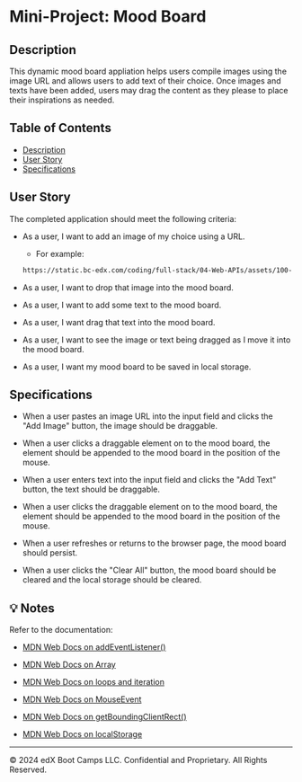 # Mini-Project: Mood Board

## Description
This dynamic mood board appliation helps users compile images using the image URL and allows users to add text of their choice. Once images and texts have been added, users may drag the content as they please to place their inspirations as needed. 

## Table of Contents
  * [Description](#description)
  * [User Story](#user-story)
  * [Specifications](#specifications)


## User Story

The completed application should meet the following criteria:

* As a user, I want to add an image of my choice using a URL.

  * For example:

  ```md
  https://static.bc-edx.com/coding/full-stack/04-Web-APIs/assets/100-m4-mini.png
  ```

* As a user, I want to drop that image into the mood board.

* As a user, I want to add some text to the mood board.

* As a user, I want drag that text into the mood board.

* As a user, I want to see the image or text being dragged as I move it into the mood board.

* As a user, I want my mood board to be saved in local storage.

## Specifications

* When a user pastes an image URL into the input field and clicks the "Add Image" button, the image should be draggable.

* When a user clicks a draggable element on to the mood board, the element should be appended to the mood board in the position of the mouse.

* When a user enters text into the input field and clicks the "Add Text" button, the text should be draggable.

* When a user clicks the draggable element on to the mood board, the element should be appended to the mood board in the position of the mouse.

* When a user refreshes or returns to the browser page, the mood board should persist.

* When a user clicks the "Clear All" button, the mood board should be cleared and the local storage should be cleared.

## 💡 Notes

Refer to the documentation:

* [MDN Web Docs on addEventListener()](https://developer.mozilla.org/en-US/docs/Web/API/EventTarget/addEventListener)

* [MDN Web Docs on Array](https://developer.mozilla.org/en-US/docs/Web/JavaScript/Reference/Global_Objects/Array)

* [MDN Web Docs on loops and iteration](https://developer.mozilla.org/en-US/docs/Web/JavaScript/Guide/Loops_and_iteration)

* [MDN Web Docs on MouseEvent](https://developer.mozilla.org/en-US/docs/Web/API/MouseEvent)

* [MDN Web Docs on getBoundingClientRect()](https://developer.mozilla.org/en-US/docs/Web/API/Element/getBoundingClientRect)

* [MDN Web Docs on localStorage](https://developer.mozilla.org/en-US/docs/Web/API/Window/localStorage)


---

© 2024 edX Boot Camps LLC. Confidential and Proprietary. All Rights Reserved.

